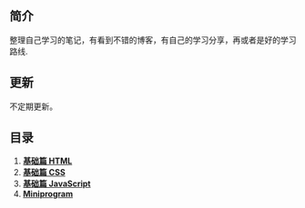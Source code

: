 ## 简介

整理自己学习的笔记，有看到不错的博客，有自己的学习分享，再或者是好的学习路线.

## 更新

不定期更新。

## 目录

1. **[基础篇 HTML](/web_basic/HTML/README.md)**
2. **[基础篇 CSS](/web_basic/CSS/README.md)**
3. **[基础篇 JavaScript](/web_basic/JS/README.md)**
4. **[Miniprogram](/miniprogram/README.md)**
